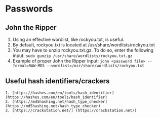 # Passwords

## John the Ripper

1. Using an effective wordlist, like rockyou.txt, is useful.
2. By default, rockyou.txt is located at /usr/share/wordlists/rockyou.txt
3. You may have to unzip rockyou.txt.gz. To do so, enter the following input: 
	`sudo gunzip /usr/share/wordlists/rockyou.txt.gz`
4. Example of proper John the Ripper input:
	`john <password file> --format=RAW-MD5 --wordlist=/usr/share/wordlists/rockyou.txt`
	
## Useful hash identifiers/crackers

	1. [https://hashes.com/en/tools/hash_identifier] (https://hashes.com/en/tools/hash_identifier)
	2. [https://md5hashing.net/hash_type_checker] (https://md5hashing.net/hash_type_checker)
	3. [https://crackstation.net/] (https://crackstation.net/)



